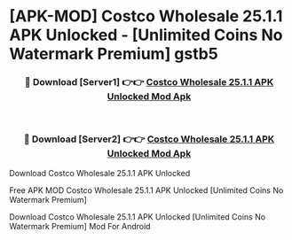 # [APK-MOD] Costco Wholesale 25.1.1 APK Unlocked - [Unlimited Coins No Watermark Premium] gstb5



<div align="center">
<h3>🔴 Download [Server1] 👉👉 <a href="https://momento.my/?title=Costco_Wholesale_25.1.1_APK_Unlocked">Costco Wholesale 25.1.1 APK Unlocked Mod Apk</a></h3><br>

<h3>🔴 Download [Server2] 👉👉 <a href="https://momento.my/?title=Costco_Wholesale_25.1.1_APK_Unlocked">Costco Wholesale 25.1.1 APK Unlocked Mod Apk</a></h3>
</div>



Download Costco Wholesale 25.1.1 APK Unlocked 

Free APK MOD Costco Wholesale 25.1.1 APK Unlocked [Unlimited Coins No Watermark Premium]

Download Costco Wholesale 25.1.1 APK Unlocked [Unlimited Coins No Watermark Premium] Mod For Android
